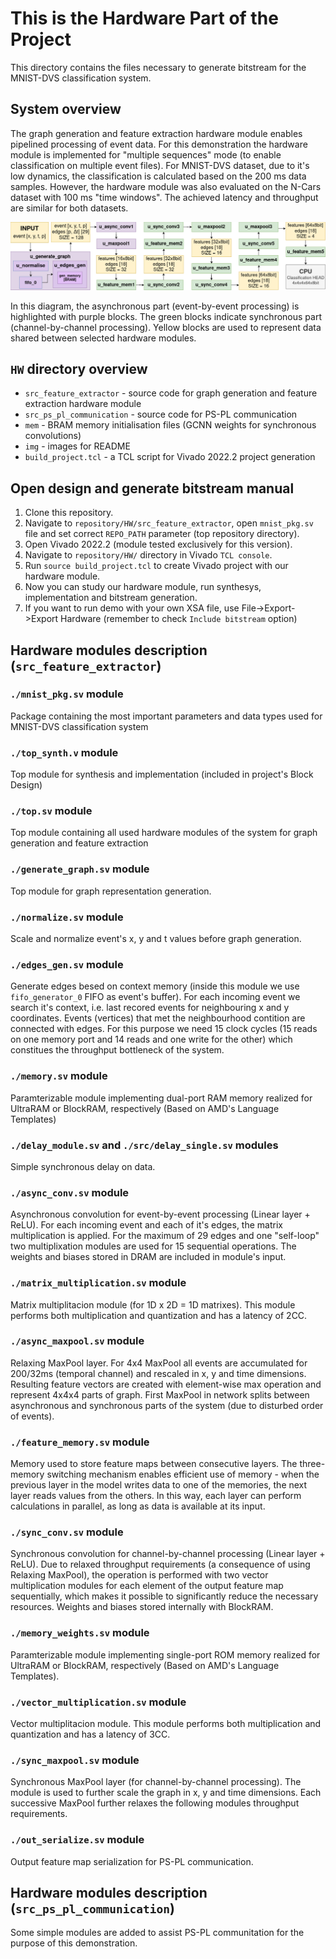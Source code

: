 # This is the Hardware Part of the Project

This directory contains the files necessary to generate bitstream for the MNIST-DVS classification system. 

## System overview

The graph generation and feature extraction hardware module enables pipelined processing of event data. For this demonstration the hardware module is implemented for "multiple sequences" mode (to enable classification on multiple event files). For MNIST-DVS dataset, due to it's low dynamics, the classification is calculated based on the 200 ms data samples. However, the hardware module was also evaluated on the N-Cars dataset with 100 ms "time windows". The achieved latency and throughput are similar for both datasets.

![Diagram](img/Diagram.png)

In this diagram, the asynchronous part (event-by-event processing) is highlighted with purple blocks. The green blocks indicate synchronous part (channel-by-channel processing). Yellow blocks are used to represent data shared between selected hardware modules. 

## `HW` directory overview

- `src_feature_extractor` - source code for graph generation and feature extraction hardware module
- `src_ps_pl_communication` - source code for PS-PL communication
- `mem` - BRAM memory initialisation files (GCNN weights for synchronous convolutions)
- `img` - images for README
- `build_project.tcl` - a TCL script for Vivado 2022.2 project generation

## Open design and generate bitstream manual

1. Clone this repository.
2. Navigate to `repository/HW/src_feature_extractor`, open `mnist_pkg.sv` file and set correct `REPO_PATH` parameter (top repository directory).
2. Open Vivado 2022.2 (module tested exclusively for this version).
3. Navigate to `repository/HW/` directory in Vivado `TCL console`.
4. Run `source build_project.tcl` to create Vivado project with our hardware module.
5. Now you can study our hardware module, run synthesys, implementation and bitstream generation.
6. If you want to run demo with your own XSA file, use File->Export->Export Hardware (remember to check `Include bitstream` option)

## Hardware modules description (`src_feature_extractor`)

### `./mnist_pkg.sv` module

Package containing the most important parameters and data types used for MNIST-DVS classification system

### `./top_synth.v` module

Top module for synthesis and implementation (included in project's Block Design)

### `./top.sv` module

Top module containing all used hardware modules of the system for graph generation and feature extraction

### `./generate_graph.sv` module

Top module for graph representation generation.

### `./normalize.sv` module

Scale and normalize event's x, y and t values before graph generation.

### `./edges_gen.sv` module

Generate edges besed on context memory (inside this module we use `fifo_generator_0` FIFO as event's buffer). For each incoming event we search it's context, i.e. last recored events for neighbouring x and y coordinates. Events (vertices) that met the neighbourhood contition are connected with edges. For this purpose we need 15 clock cycles (15 reads on one memory port and 14 reads and one write for the other) which constitues the throughput bottleneck of the system. 

### `./memory.sv` module

Paramterizable module implementing dual-port RAM memory realized for UltraRAM or BlockRAM, respectively (Based on AMD's Language Templates)

### `./delay_module.sv` and `./src/delay_single.sv` modules

Simple synchronous delay on data. 

### `./async_conv.sv` module

Asynchronous convolution for event-by-event processing (Linear layer + ReLU). For each incoming event and each of it's edges, the matrix multiplication is applied. For the maximum of 29 edges and one "self-loop" two multiplixation modules are used for 15 sequential operations. The weights and biases stored in DRAM are included in module's input. 

### `./matrix_multiplication.sv` module

Matrix multiplitacion module (for 1D x 2D = 1D matrixes). This module performs both multiplication and quantization and has a latency of 2CC. 

### `./async_maxpool.sv` module

Relaxing MaxPool layer. For 4x4 MaxPool all events are accumulated for 200/32ms (temporal channel) and rescaled in x, y and time dimensions. Resulting feature vectors are created with element-wise max operation and represent 4x4x4 parts of graph. First MaxPool in network splits between asynchronous and synchronous parts of the system (due to disturbed order of events).

### `./feature_memory.sv` module

Memory used to store feature maps between consecutive layers. The three-memory switching mechanism enables efficient use of memory - when the previous layer in the model writes data to one of the memories, the next layer reads values from the others. In this way, each layer can perform calculations in parallel, as long as data is available at its input.

### `./sync_conv.sv` module

Synchronous convolution for channel-by-channel processing (Linear layer + ReLU). Due to relaxed throughput requirements (a consequence of using Relaxing MaxPool), the operation is performed with two vector multiplication modules for each element of the output feature map sequentially, which makes it possible to significantly reduce the necessary resources. Weights and biases stored internally with BlockRAM. 

### `./memory_weights.sv` module

Paramterizable module implementing single-port ROM memory realized for UltraRAM or BlockRAM, respectively (Based on AMD's Language Templates).

### `./vector_multiplication.sv` module

Vector multiplitacion module. This module performs both multiplication and quantization and has a latency of 3CC.

### `./sync_maxpool.sv` module

Synchronous MaxPool layer (for channel-by-channel processing). The module is used to further scale the graph in x, y and time dimensions. Each successive MaxPool further relaxes the following modules throughput requirements. 

### `./out_serialize.sv` module

Output feature map serialization for PS-PL communication.

## Hardware modules description (`src_ps_pl_communication`)

Some simple modules are added to assist PS-PL communitation for the purpose of this demonstration.
